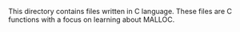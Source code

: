 This directory contains files written in C language.
These files are C functions with a focus on learning about MALLOC.
